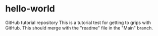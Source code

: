 # hello-world
GitHub tutorial repository
This is a tutorial test for getting to grips with GitHub.
This should merge with the "readme" file in the "Main" branch.
